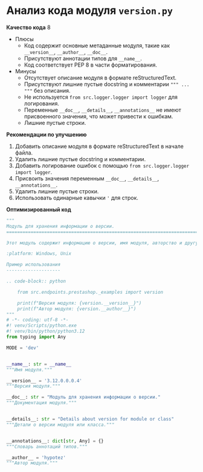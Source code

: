 # Анализ кода модуля `version.py`

**Качество кода**
8
-  Плюсы
    - Код содержит основные метаданные модуля, такие как `__version__`, `__author__`, `__doc__`.
    - Присутствуют аннотации типов для `__name__`.
    - Код соответствует PEP 8 в части форматирования.
-  Минусы
    - Отсутствует описание модуля в формате reStructuredText.
    - Присутствуют лишние пустые docstring и комментарии `""" ... """` без описания.
    - Не используется `from src.logger.logger import logger` для логирования.
    - Переменные `__doc__`, `__details__`, `__annotations__` не имеют присвоенного значения, что может привести к ошибкам.
    - Лишние пустые строки.

**Рекомендации по улучшению**

1.  Добавить описание модуля в формате reStructuredText в начале файла.
2.  Удалить лишние пустые docstring и комментарии.
3.  Добавить логирование ошибок с помощью `from src.logger.logger import logger`.
4.  Присвоить значения переменным `__doc__`, `__details__`, `__annotations__`.
5.  Удалить лишние пустые строки.
6.  Использовать одинарные кавычки `'` для строк.

**Оптимизированный код**

```python
"""
Модуль для хранения информации о версии.
=========================================================================================

Этот модуль содержит информацию о версии, имя модуля, авторство и другую метаинформацию.

:platform: Windows, Unix

Пример использования
--------------------

.. code-block:: python

    from src.endpoints.prestashop._examples import version

    print(f"Версия модуля: {version.__version__}")
    print(f"Автор модуля: {version.__author__}")
"""
# -*- coding: utf-8 -*-
#! venv/Scripts/python.exe
#! venv/bin/python/python3.12
from typing import Any

MODE = 'dev'


__name__: str = __name__
"""Имя модуля."""

__version__ = '3.12.0.0.0.4'
"""Версия модуля."""

__doc__: str = "Модуль для хранения информации о версии."
"""Документация модуля."""


__details__: str = "Details about version for module or class"
"""Детали о версии модуля или класса."""


__annotations__: dict[str, Any] = {}
"""Словарь аннотаций типов."""

__author__ = 'hypotez'
"""Автор модуля."""
```